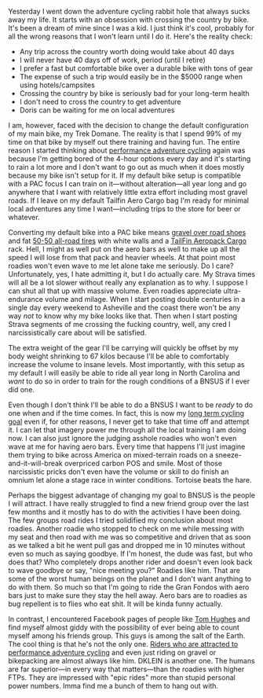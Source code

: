 Yesterday I went down the adventure cycling rabbit hole that always sucks away my life. It starts with an obsession with crossing the country by bike. It's been a dream of mine since I was a kid. I just think it's cool, probably for all the wrong reasons that I won't learn until I do it. Here's the reality check:

- Any trip across the country worth doing would take about 40 days
- I will never have 40 days off of work, period (until I retire)
- I prefer a fast but comfortable bike over a durable bike with tons of gear
- The expense of such a trip would easily be in the $5000 range when using hotels/campsites
- Crossing the country by bike is seriously bad for your long-term health
- I don't need to cross the country to get adventure
- Doris can be waiting for me on local adventures

I am, however, faced with the decision to change the default configuration of my main bike, my Trek Domane. The reality is that I spend 99% of my time on that bike by myself out there training and having fun. The entire reason I started thinking about [performance adventure cycling](../Fitness/Performance%20adventure%20cycling%20FTW.md) again was because I'm getting bored of the 4-hour options every day and it's starting to rain a lot more and I don't want to go out as much when it does mostly because my bike isn't setup for it. If my default bike setup is compatible with a PAC focus I can train on it—without alteration—all year long and go anywhere that I want with relatively little extra effort including most gravel roads. If I leave on my default Tailfin Aero Cargo bag I'm ready for minimal local adventures any time I want—including trips to the store for beer or whatever.

Converting my default bike into a PAC bike means [gravel over road shoes](../Fitness/Gravel%20over%20road%20shoes.md) and fat [50-50 all-road tires](../Fitness/Best%2050-50%20all-road%20tire.md) with white walls and a [TailFin Aeropack Cargo](https://www.tailfin.cc/product/rear-systems/aeropacks/aeropack/) rack. Hell, I might as well put on the aero bars as well to make up all the speed I will lose from that pack and heavier wheels. At that point most roadies won't even wave to me let alone take me seriously. Do I care? Unfortunately, yes, I hate admitting it, but I do actually care. My Strava times will all be a lot slower without really any explanation as to why. I suppose I can shut all that up with massive volume. Even roadies appreciate ultra-endurance volume and milage. When I start posting double centuries in a single day every weekend to Asheville and the coast there won't be any way *not* to know why my bike looks like that. Then when I start posting Strava segments of me crossing the fucking country, well, any cred I narcissistically care about will be satisfied.

The extra weight of the gear I'll be carrying will quickly be offset by my body weight shrinking to 67 kilos because I'll be able to comfortably increase the volume to insane levels. Most importantly, with this setup as my default I will easily be able to ride all year long in North Carolina and *want* to do so in order to train for the rough conditions of a BNSUS if I ever did one. 

Even though I don't think I'll be able to do a BNSUS I want to be *ready* to do one when and if the time comes. In fact, this is now my [long term cycling goal](../Fitness/Long%20term%20cycling%20goals.md) even if, for other reasons, I never get to take that time off and attempt it. I can let that imagery power me through all the local training I am doing now. I can also just ignore the judging asshole roadies who won't even wave at me for having aero bars. Every time that happens I'll just imagine them trying to bike across America on mixed-terrain roads on a sneeze-and-it-will-break overpriced carbon POS and smile. Most of those narcissistic pricks don't even have the volume or skill to do finish an omnium let alone a stage race in winter conditions. Tortoise beats the hare. 

Perhaps the biggest advantage of changing my goal to BNSUS is the people I will attract. I have really struggled to find a new friend group over the last few months and it mostly has to do with the activities I have been doing. The few groups road rides I tried solidified my conclusion about most roadies. Another roadie who stopped to check on me while messing with my seat and then road with me was so competitive and driven that as soon as we talked a bit he went pull gas and dropped me in 10 minutes without even so much as saying goodbye. If I'm honest, the dude was fast, but who does that? Who completely drops another rider and doesn't even look back to wave goodbye or say, "nice meeting you?" Roadies like him. That are some of the worst human beings on the planet and I don't want anything to do with them. So much so that I'm going to ride the Gran Fondos with aero bars just to make sure they stay the hell away. Aero bars are to roadies as bug repellent is to flies who eat shit. It will be kinda funny actually.

In contrast, I encountered Facebook pages of people like [Tom Hughes](https://www.facebook.com/OneTonTom) and find myself almost giddy with the possibility of ever being able to count myself among his friends group. This guys is among the salt of the Earth. The cool thing is that he's not the only one. [Riders who are attracted to performance adventure cycling](../Fitness/My%20kind%20of%20bike%20rider.md) and even just riding on gravel or bikepacking are almost always like him. DKLEIN is another one. The humans are far superior—in every way that matters—than the roadies with higher FTPs. They are impressed with "epic rides" more than stupid personal power numbers. Imma find me a bunch of them to hang out with.

